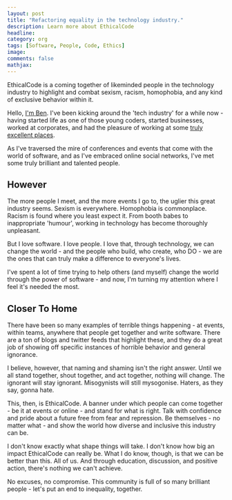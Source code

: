 ```yaml
---
layout: post
title: "Refactoring equality in the technology industry."
description: Learn more about EthicalCode
headline: 
category: org
tags: [Software, People, Code, Ethics]
image: 
comments: false
mathjax: 
---
```

EthicalCode is a coming together of likeminded people in the technology industry to highlight and combat sexism, racism, homophobia, and any kind of exclusive behavior within it.

Hello, [I'm Ben](http://twitter.com/BenNunney). I've been kicking around the 'tech industry' for a while now - having started life as one of those young coders, started businesses, worked at corporates, and had the pleasure of working at some [truly excellent places](http://www.twilio.com).

As I've traversed the mire of conferences and events that come with the world of software, and as I've embraced online social networks, I've met some truly brilliant and talented people.

## However ##

The more people I meet, and the more events I go to, the uglier this great industry seems. Sexism is everywhere. Homophobia is commonplace. Racism is found where you least expect it. From booth babes to inappropriate 'humour', working in technology has become thoroughly unpleasant.

But I love software. I love people. I love that, through technology, we can change the world - and the people who build, who create, who DO - we are the ones that can truly make a difference to everyone's lives.

I've spent a lot of time trying to help others (and myself) change the world through the power of software - and now, I'm turning my attention where I feel it's needed the most.

## Closer To Home ##

There have been so many examples of terrible things happening - at events, within teams, anywhere that people get together and write software. There are a ton of blogs and twitter feeds that highlight these, and they do a great job of showing off specific instances of horrible behavior and general ignorance.

I believe, however, that naming and shaming isn't the right answer. Until we all stand together, shout together, and act together, nothing will change. The ignorant will stay ignorant. Misogynists will still mysogonise. Haters, as they say, gonna hate.

This, then, is EthicalCode. A banner under which people can come together - be it at events or online - and stand for what is right. Talk with confidence and pride about a future free from fear and repression. Be themselves - no matter what - and show the world how diverse and inclusive this industry can be.

I don't know exactly what shape things will take. I don't know how big an impact EthicalCode can really be. What I do know, though, is that we can be better than this. All of us. And through education, discussion, and positive action, there's nothing we can't achieve.

No excuses, no compromise. This community is full of so many brilliant people - let's put an end to inequality, together.